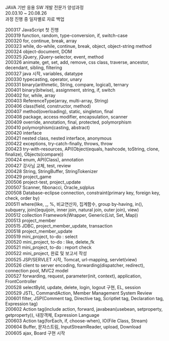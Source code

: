 JAVA 기반 응용 SW 개발 전문가 양성과정<br>
20.03.10 ~ 20.08.26<br>
과정 진행 중 일자별로 자료 백업

200317 JavaScript 첫 진행<br>
200319 function, random, type-conversion, if, switch-case<br>
200320 for, continue, break, array<br>
200323 while, do-while, continue, break, object, object-string method<br>
200324 object-document, DOM<br>
200325 jQuery, jQuery-selector, event, method<br>
200326 animate, get, set, add, remove, css class, traverse, ancestor, decendant, sibling, filtering<br>
200327 java 시작, variables, datatype<br>
200330 typecasting, operator, unary<br>
200331 binary(arithmetic, String, compare, logical), ternary<br>
200401 binary(bitwise), assignment, string, if, switch<br>
200402 for, while, array<br>
200403 ReferenceType(array, multi-array, String)<br>
200406 class(field, constructor, method)<br>
200407 method(overloading), static, singleton, final<br>
200408 package, access modifier, encapsulation, scanner<br>
200409 override, annotation, final, protected, polymorphism<br>
200410 polymorphism(casting, abstract)<br>
200420 interface<br>
200421 nested class, nested interface, anonymous<br>
200422 exceptions, try-catch-finally, throws, throw<br>
200423 try-with-resources, API(Object(equals, hashcode, toString, clone, finalize), Objects(compare))<br>
200424 enum, API(Class), annotation<br>
200427 강사님 교체, test, review<br>
200428 String, StringBuffer, StringTokenizer<br>
200429 project_game<br>
200506 project-test, project_update<br>
200507 Scanner, fibonacci, Oracle_sqlplus<br>
200508 Database-eclipse connection, constraint(primary key, foreign key, check, order by)<br>
200511 where(like, _, %, 비교연산자, 집계함수, group by-having, in(), subquery, join((equijoin, inner join, natural join, outer join), view)<br>
200512 collection Framework(Wrapper, Generic(List, Set, Map))<br>
200513 project_member<br>
200515 JDBC, project_member_update, transaction<br>
200518 project_member_update<br>
200519 mini_project, to-do : select<br>
200520 mini_project, to-do : like, delete_fk<br>
200521 mini_project, to-do : report check<br>
200522 mini_project, 완료 및 보고서 작성<br>
200525 JSP/SERVLET 시작, Tomcat, url-mapping, servlet(view)<br>
200526 client to server encoding, forwarding(dispatcher, redirect), connection pool, MVC2 model<br>
200527 forwarding, request, parameter(init, context), application, FrontController<br>
200528 selectById, update, delete, login, logout 구현, EL, session<br>
200529 JSTL, CommandAction, Member Management System Review<br>
200601 filter, JSP(Comment tag, Directive tag, Scriptlet tag, Declaration tag, Expression tag)<br>
200602 Action tag(include action, forward, javabean(usebean, setproperty, getproperty)), 내장객체, Expression Language<br>
200603 Action tag(forEach, if, choose-when), IO(File Class, Stream)<br>
200604 Buffer, 문자스트림, InputStreamReader, upload, Download<br>
200605 ajax, Board 구현 시작<br>